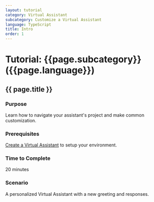 ```yaml
---
layout: tutorial
category: Virtual Assistant
subcategory: Customize a Virtual Assistant
language: TypeScript
title: Intro
order: 1
---
```


# Tutorial: {{page.subcategory}} ({{page.language}})

## {{ page.title }}

### Purpose

Learn how to navigate your assistant's project and make common customization.

### Prerequisites

[Create a Virtual Assistant]({{site.baseurl}}/tutorials/typescript/create-assistant/1_intro) to setup your environment.

### Time to Complete

20 minutes

### Scenario

A personalized Virtual Assistant with a new greeting and responses.
